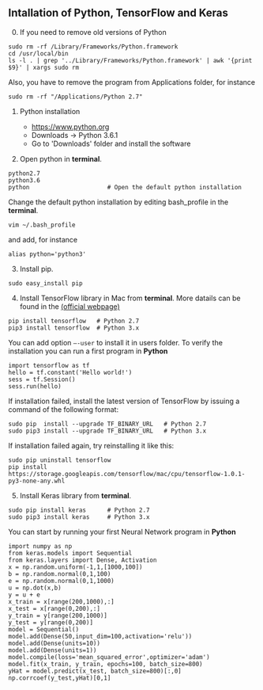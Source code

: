 
## Intallation of Python, TensorFlow and Keras

0. If you need to remove old versions of Python

```
sudo rm -rf /Library/Frameworks/Python.framework
cd /usr/local/bin
ls -l . | grep '../Library/Frameworks/Python.framework' | awk '{print $9}' | xargs sudo rm
```
Also, you have to remove the program from Applications folder, for instance
```
sudo rm -rf "/Applications/Python 2.7"   
```

1. Python installation

	* https://www.python.org
	* Downloads -> Python 3.6.1 
	* Go to 'Downloads' folder and install the software

2. Open python in **terminal**. 
```
python2.7
python3.6
python                      # Open the default python installation
```
Change the default python installation by editing bash_profile in the **terminal**.
```
vim ~/.bash_profile
```
and add, for instance
```
alias python='python3'
```

3. Install pip.
```
sudo easy_install pip
```

4. Install TensorFlow library in Mac from **terminal**. More datails can be found in the [(official webpage)](https://www.tensorflow.org/install/)
```
pip install tensorflow	 # Python 2.7
pip3 install tensorflow	 # Python 3.x
```
You can add option ```–-user``` to install it in users folder. To verify the installation you can run a first program in **Python**
```	
import tensorflow as tf
hello = tf.constant('Hello world!')
sess = tf.Session()
sess.run(hello)
```
If installation failed, install the latest version of TensorFlow by issuing a command of the following format:
```
sudo pip  install --upgrade TF_BINARY_URL   # Python 2.7
sudo pip3 install --upgrade TF_BINARY_URL   # Python 3.x 
```
If installation failed again, try reinstalling it like this:
```
sudo pip uninstall tensorflow
pip install https://storage.googleapis.com/tensorflow/mac/cpu/tensorflow-1.0.1-py3-none-any.whl
```

5. Install Keras library from **terminal**.
```
sudo pip install keras		# Python 2.7
sudo pip3 install keras		# Python 3.x
```

You can start by running your first Neural Network program in **Python**
```
import numpy as np 
from keras.models import Sequential
from keras.layers import Dense, Activation  
x = np.random.uniform(-1,1,[1000,100])
b = np.random.normal(0,1,100)
e = np.random.normal(0,1,1000)
u = np.dot(x,b)
y = u + e
x_train = x[range(200,1000),:]
x_test = x[range(0,200),:]
y_train = y[range(200,1000)]
y_test = y[range(0,200)]
model = Sequential()
model.add(Dense(50,input_dim=100,activation='relu')) 
model.add(Dense(units=10))
model.add(Dense(units=1))
model.compile(loss='mean_squared_error',optimizer='adam')
model.fit(x_train, y_train, epochs=100, batch_size=800)
yHat = model.predict(x_test, batch_size=800)[:,0]
np.corrcoef(y_test,yHat)[0,1]
```
